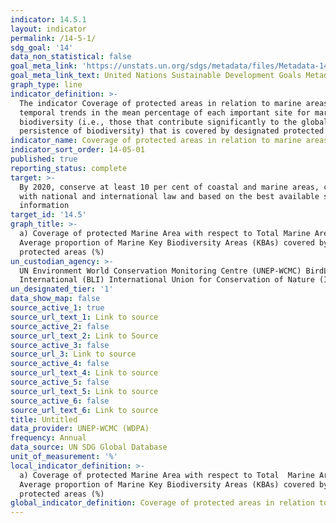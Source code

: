 ```yaml
---
indicator: 14.5.1
layout: indicator
permalink: /14-5-1/
sdg_goal: '14'
data_non_statistical: false
goal_meta_link: 'https://unstats.un.org/sdgs/metadata/files/Metadata-14-05-01.pdf'
goal_meta_link_text: United Nations Sustainable Development Goals Metadata (PDF 293 KB)
graph_type: line
indicator_definition: >-
  The indicator Coverage of protected areas in relation to marine areas shows
  temporal trends in the mean percentage of each important site for marine
  biodiversity (i.e., those that contribute significantly to the global
  persistence of biodiversity) that is covered by designated protected areas.
indicator_name: Coverage of protected areas in relation to marine areas
indicator_sort_order: 14-05-01
published: true
reporting_status: complete
target: >-
  By 2020, conserve at least 10 per cent of coastal and marine areas, consistent
  with national and international law and based on the best available scientific
  information
target_id: '14.5'
graph_title: >-
  a) Coverage of protected Marine Area with respect to Total Marine Area b)
  Average proportion of Marine Key Biodiversity Areas (KBAs) covered by
  protected areas (%)
un_custodian_agency: >-
  UN Environment World Conservation Monitoring Centre (UNEP-WCMC) BirdLife
  International (BLI) International Union for Conservation of Nature (IUCN)
un_designated_tier: '1'
data_show_map: false
source_active_1: true
source_url_text_1: Link to source
source_active_2: false
source_url_text_2: Link to Source
source_active_3: false
source_url_3: Link to source
source_active_4: false
source_url_text_4: Link to source
source_active_5: false
source_url_text_5: Link to source
source_active_6: false
source_url_text_6: Link to source
title: Untitled
data_provider: UNEP-WCMC (WDPA)
frequency: Annual
data_source: UN SDG Global Database
unit_of_measurement: '%'
local_indicator_definition: >-
  a) Coverage of protected Marine Area with respect to Total  Marine Area b)
  Average proportion of Marine Key Biodiversity Areas (KBAs) covered by
  protected areas (%)
global_indicator_definition: Coverage of protected areas in relation to marine areas
---
```

